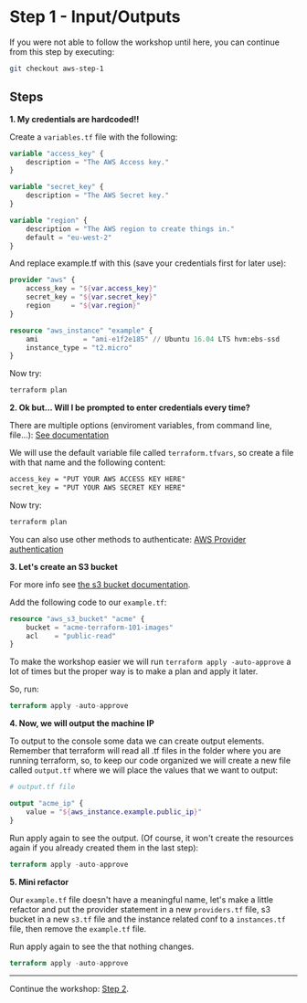 # Step 1 - Input/Outputs

If you were not able to follow the workshop until here, you can continue from this step by executing:

```bash
git checkout aws-step-1
```

## Steps

**1\. My credentials are hardcoded!!**

Create a `variables.tf` file with the following:

```tf
variable "access_key" {
    description = "The AWS Access key."
}

variable "secret_key" {
    description = "The AWS Secret key."
}

variable "region" {
    description = "The AWS region to create things in."
    default = "eu-west-2"
}
```

And replace example.tf with this (save your credentials first for later use):

```tf
provider "aws" {
    access_key = "${var.access_key}"
    secret_key = "${var.secret_key}"
    region     = "${var.region}"
}

resource "aws_instance" "example" {
    ami           = "ami-e1f2e185" // Ubuntu 16.04 LTS hvm:ebs-ssd
    instance_type = "t2.micro"
}
```

Now try:

```bash
terraform plan
```

**2\. Ok but... Will I be prompted to enter credentials every time?**

There are multiple options (enviroment variables, from command line, file...): [See documentation](https://www.terraform.io/intro/getting-started/variables.html#assigning-variables)

We will use the default variable file called `terraform.tfvars`, so create a file with that name and the following content:

```txt
access_key = "PUT YOUR AWS ACCESS KEY HERE"
secret_key = "PUT YOUR AWS SECRET KEY HERE"
```

Now try:

```bash
terraform plan
```

You can also use other methods to authenticate: [AWS Provider authentication](https://www.terraform.io/docs/providers/aws/index.html)

**3\. Let's create an S3 bucket**

For more info see [the s3 bucket documentation](https://www.terraform.io/docs/providers/aws/r/s3_bucket.html).

Add the following code to our `example.tf`:

```tf
resource "aws_s3_bucket" "acme" {
    bucket = "acme-terraform-101-images"
    acl    = "public-read"
}
```

To make the workshop easier we will run `terraform apply -auto-approve` a lot of times
but the proper way is to make a plan and apply it later.

So, run:

```tf
terraform apply -auto-approve
```

**4\. Now, we will output the machine IP**

To output to the console some data we can create output elements. Remember that terraform will read all .tf files in the folder where
you are running terraform, so, to keep our code organized we will create a new file called `output.tf` where we will place
the values that we want to output:

```tf
# output.tf file

output "acme_ip" {
    value = "${aws_instance.example.public_ip}"
}
```

Run apply again to see the output. (Of course, it won't create the resources again if you already created them in the last step):

```tf
terraform apply -auto-approve
```

**5\. Mini refactor**

Our `example.tf` file doesn't have a meaningful name, let's make a little refactor and put the provider statement in a new `providers.tf`
file, s3 bucket in a new `s3.tf` file and the instance related conf to a `instances.tf` file, then remove the `example.tf` file.

Run apply again to see the that nothing changes.

```tf
terraform apply -auto-approve
```

---

Continue the workshop: [Step 2](https://github.com/artberri/101-terraform/tree/master/guide/aws/step-2.md).
